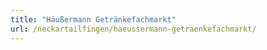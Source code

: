 ```yaml
---
title: "Häußermann Getränkefachmarkt"
url: /neckartailfingen/haeussermann-getraenkefachmarkt/
---
```

